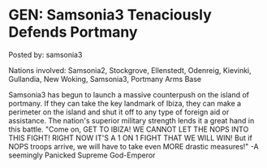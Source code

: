 # GEN: Samsonia3 Tenaciously Defends Portmany

Posted by: samsonia3

Nations involved: Samsonia2, Stockgrove, Ellenstedt, Odenreig, Kievinki, Gullandia, New Woking, Samsonia3, Portmany Arms Base 

Samsonia3 has begun to launch a massive counterpush on the island of portmany. If they can take the key landmark of Ibiza, they can make a perimeter on the island and shut it off to any type of foreign aid or assistance. The nation's superior military strength lends it a great hand in this battle. 
"Come on, GET TO IBIZA! WE CANNOT LET THE NOPS INTO THIS FIGHT! RIGHT NOW IT'S A 1 ON 1 FIGHT THAT WE WILL WIN! But if NOPS troops arrive, we will have to take even MORE drastic measures!"
-A seemingly Panicked Supreme God-Emperor